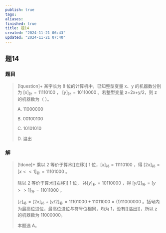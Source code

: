 ```yaml
---
publish: true
tags: 
aliases: 
finished: true
title: 题14
created: "2024-11-21 06:43"
updated: "2024-11-21 07:40"
---
```

## 题14
### 题目
> [!question]+
> 某字长为 8 位的计算机中，已知整型变量 x、y 的机器数分别为 $[x]_{\text{补}}=1 1110100$ ， $[y]_{\text{补}}=10110000$ 。若整型变量 z=2x+y/2，则 z 的机器数为（ ）。
> 
> A. 11000000
> 
> B. 00100100
> 
> C. 10101010
> 
> D. 溢出
### 解
> [!done]+
> 乘以 2 等价于算术[[左移]] 1 位，$[x]_{\text{补}}=1 1110100$ ，得 $[2x]_{\text{补}}=[x<<1]_{\text{补}}=11101000$ 。
> 
> 除以 2 等价于算术[[右移]] 1 位， 补$[y]_{\text{补}}=10110000$ ，得 $[y/2]_{\text{补}}=[y>>1]_{\text{补}}=11011000$ 。
> 
> $[z]_{\text{补}}=[2x]_{\text{补}} +[y/2]_{\text{补}} =11101000+11011000=(1)11000000$ 。括号内为最高位进位，最高位进位与符号位相同，均为 1，没有[[溢出]]，所以 z 的机器数为 11000000。
> 
> 本题选 A。